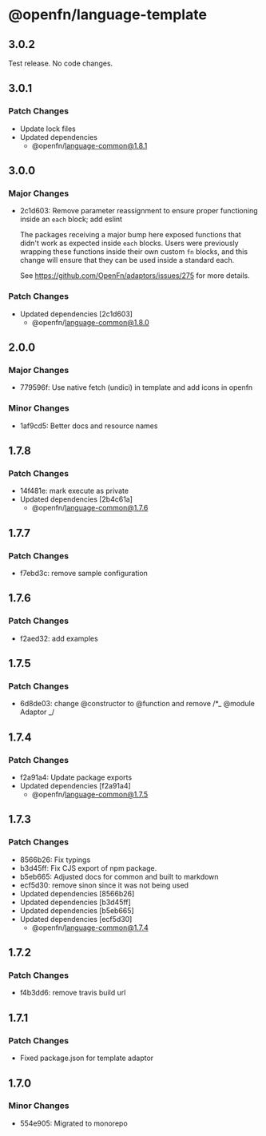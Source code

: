 # @openfn/language-template

## 3.0.2

Test release. No code changes.

## 3.0.1

### Patch Changes

- Update lock files
- Updated dependencies
  - @openfn/language-common@1.8.1

## 3.0.0

### Major Changes

- 2c1d603: Remove parameter reassignment to ensure proper functioning inside an
  `each` block; add eslint

  The packages receiving a major bump here exposed functions that didn't work as
  expected inside `each` blocks. Users were previously wrapping these functions
  inside their own custom `fn` blocks, and this change will ensure that they can
  be used inside a standard each.

  See https://github.com/OpenFn/adaptors/issues/275 for more details.

### Patch Changes

- Updated dependencies [2c1d603]
  - @openfn/language-common@1.8.0

## 2.0.0

### Major Changes

- 779596f: Use native fetch (undici) in template and add icons in openfn

### Minor Changes

- 1af9cd5: Better docs and resource names

## 1.7.8

### Patch Changes

- 14f481e: mark execute as private
- Updated dependencies [2b4c61a]
  - @openfn/language-common@1.7.6

## 1.7.7

### Patch Changes

- f7ebd3c: remove sample configuration

## 1.7.6

### Patch Changes

- f2aed32: add examples

## 1.7.5

### Patch Changes

- 6d8de03: change @constructor to @function and remove /\*_ @module Adaptor _/

## 1.7.4

### Patch Changes

- f2a91a4: Update package exports
- Updated dependencies [f2a91a4]
  - @openfn/language-common@1.7.5

## 1.7.3

### Patch Changes

- 8566b26: Fix typings
- b3d45ff: Fix CJS export of npm package.
- b5eb665: Adjusted docs for common and built to markdown
- ecf5d30: remove sinon since it was not being used
- Updated dependencies [8566b26]
- Updated dependencies [b3d45ff]
- Updated dependencies [b5eb665]
- Updated dependencies [ecf5d30]
  - @openfn/language-common@1.7.4

## 1.7.2

### Patch Changes

- f4b3dd6: remove travis build url

## 1.7.1

### Patch Changes

- Fixed package.json for template adaptor

## 1.7.0

### Minor Changes

- 554e905: Migrated to monorepo
